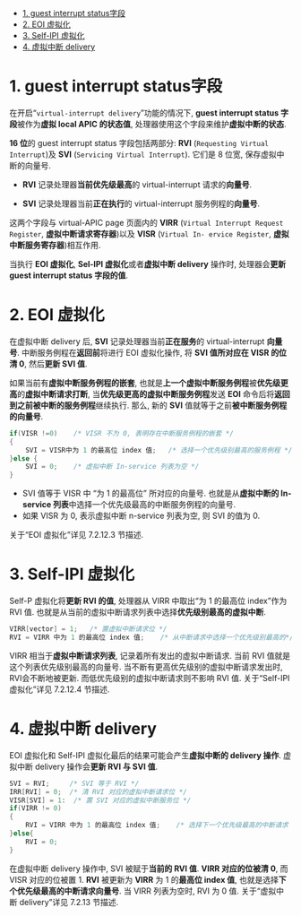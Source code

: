 
<!-- @import "[TOC]" {cmd="toc" depthFrom=1 depthTo=6 orderedList=false} -->

<!-- code_chunk_output -->

- [1. guest interrupt status字段](#1-guest-interrupt-status字段)
- [2. EOI 虚拟化](#2-eoi-虚拟化)
- [3. Self-IPI 虚拟化](#3-self-ipi-虚拟化)
- [4. 虚拟中断 delivery](#4-虚拟中断-delivery)

<!-- /code_chunk_output -->

# 1. guest interrupt status字段

在开启“`virtual-interrupt delivery`”功能的情况下, **guest interrupt status 字段**被作为**虚拟 local APIC 的状态值**, 处理器使用这个字段来维护**虚拟中断的状态**. 

**16 位**的 guest interrupt status 字段包括两部分: **RVI** (`Requesting Virtual Interrupt`)及 **SVI** (`Servicing Virtual Interrupt`). 它们是 8 位宽, 保存虚拟中断的向量号.

* **RVI** 记录处理器**当前优先级最高**的 virtual-interrupt 请求的**向量号**. 

* **SVI** 记录处理器当前**正在执行**的 virtual-interrupt 服务例程的**向量号**. 

这两个字段与 virtual-APIC page 页面内的 **VIRR** (`Virtual Interrupt Request Register`, **虚拟中断请求寄存器**)以及 **VISR** (`Virtual In- ervice Register`, **虚拟中断服务寄存器**)相互作用. 

当执行 **EOI 虚拟化**, **Sel-IPI 虚拟化**或者**虚拟中断 delivery** 操作时, 处理器会**更新 guest interrupt status 字段的值**.

# 2. EOI 虚拟化

在虚拟中断 delivery 后, **SVI** 记录处理器当前**正在服务**的 virtual-interrupt **向量号**. 中断服务例程在**返回前**将进行 EOI 虚拟化操作, 将 **SVI 值所对应在 VISR 的位清 0**, 然后**更新 SVI 值**. 

如果当前有**虚拟中断服务例程的嵌套**, 也就是**上一个虚拟中断服务例程**被**优先级更高**的**虚拟中断请求打断**, 当**优先级更高的虚拟中断服务例程**发送 **EOI** 命令后将**返回到之前被中断的服务例程**继续执行. 那么, 新的 **SVI** 值就等于之前**被中断服务例程的向量号**. 

```cpp
if(VISR !=0)    /* VISR 不为 0, 表明存在中断服务例程的嵌套 */
{
    SVI = VISR中为 1 的最高位 index 值;   /* 选择一个优先级别最高的服务例程 */
}else {
    SVI = 0;    /* 虚拟中断 In-service 列表为空 */
}
```

* SVI 值等于 VISR 中 “为 1 的最高位” 所对应的向量号. 也就是从**虚拟中断的 In-service 列表**中选择一个优先级最高的中断服务例程的向量号. 
* 如果 VISR 为 0, 表示虚拟中断 n-service 列表为空, 则 SVI 的值为 0. 

关于“EOI 虚拟化”详见 7.2.12.3 节描述. 

# 3. Self-IPI 虚拟化

Self-P 虚拟化将**更新 RVI 的值**, 处理器从 VIRR 中取出“为 1 的最高位 index”作为 RVI 值. 也就是从当前的虚拟中断请求列表中选择**优先级别最高的虚拟中断**. 

```cpp
VIRR[vector] = 1;   /* 置虚拟中断请求位 */
RVI = VIRR 中为 1 的最高位 index 值;    /* 从中断请求中选择一个优先级别最高的*/
```

VIRR 相当于**虚拟中断请求列表**, 记录着所有发出的虚拟中断请求. 当前 RVI 值就是这个列表优先级别最高的向量号. 当不断有更高优先级别的虚拟中断请求发出时, RVI会不断地被更新. 而低优先级别的虚拟中断请求则不影响 RVI 值. 关于“Self-IPI 虚拟化”详见 7.2.12.4 节描述. 

# 4. 虚拟中断 delivery

EOI 虚拟化和 Self-IPI 虚拟化最后的结果可能会产生**虚拟中断的 delivery 操作**. 虚拟中断 delivery 操作会**更新 RVI 与 SVI 值**. 

```cpp
SVI = RVI;     /* SVI 等于 RVI */
IRR[RVI] = 0;  /* 清 RVI 对应的虚拟中断请求位 */
VISR[SVI] = 1:  /* 置 SVI 对应的虚拟中断服务位 */
if(VIRR != 0)
{
    RVI = VIRR 中为 1 的最高位 index 值;    /* 选择下一个优先级最高的中断请求 */
}else{
    RVI = 0;
}
```

在虚拟中断 delivery 操作中, SVI 被赋于**当前的 RVI 值**. **VIRR 对应的位被清 0**, 而 VISR 对应的位被置 1. **RVI** 被更新为 **VIRR** 为 1 的**最高位 index 值**, 也就是选择**下个优先级最高的中断请求向量号**. 当 VIRR 列表为空时, RVI 为 0 值. 关于“虚拟中断  delivery”详见 7.2.13 节描述.